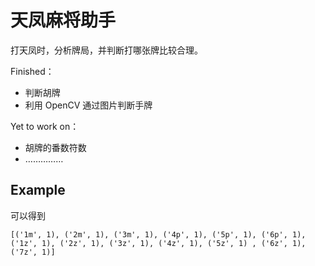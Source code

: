 # 天凤麻将助手

打天凤时，分析牌局，并判断打哪张牌比较合理。

Finished：

+ 判断胡牌
+ 利用 OpenCV 通过图片判断手牌

Yet to work on：

+ 胡牌的番数符数
+ ……………


Example
-




可以得到

`[('1m', 1), ('2m', 1), ('3m', 1), ('4p', 1), ('5p', 1), ('6p', 1), ('1z', 1), ('2z', 1), ('3z', 1), ('4z', 1), ('5z', 1)
, ('6z', 1), ('7z', 1)]`